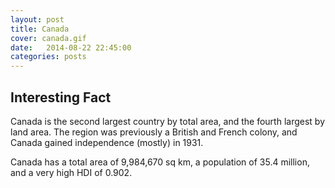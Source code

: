 ```yaml
---
layout: post
title: Canada
cover: canada.gif
date:   2014-08-22 22:45:00
categories: posts
---
```


## Interesting Fact

Canada is the second largest country by total area, and the fourth largest by land area. The region was previously a British and French colony, and Canada gained independence (mostly) in 1931. 

Canada has a total area of 9,984,670 sq km, a population of 35.4 million, and a very high HDI of 0.902. 